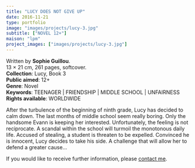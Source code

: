 ```yaml
---
title: "LUCY DOES NOT GIVE UP"
date: 2016-11-21
type: portfolio
image: "images/projects/lucy-3.jpg"
subtitle: ["NOVEL 12+"]
maison: "lpm"
project_images: ["images/projects/lucy-3.jpg"]
---
```


Written by **Sophie Guillou**.   
13 × 21 cm, 261 pages, softcover.   
**Collection**: Lucy, Book 3        
**Public aimed**: 12+   
**Genre**: Novel      
**Keywords**: TEENAGER | FRIENDSHIP | MIDDLE SCHOOL | UNFAIRNESS    
**Rights available**: WORLDWIDE



After the turbulence of the beginning of ninth grade, Lucy has decided to calm down. 
The last months of middle school seem really boring. Only the handsome Evann is keeping her interested. 
Unfortunately, the feeling is not reciprocate.
A scandal within the school will turmoil the monotonous daily life. Accused of stealing, a student is threaten to be expelled. Convinced he is innocent, Lucy decides to take his side. A challenge that will allow her to defend a greater cause...       





If you would like to receive further information, please [contact me](mailto:melanie.guillaumin.edition@gmail.com).


